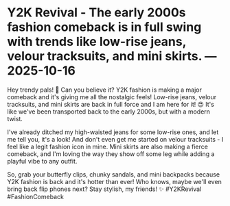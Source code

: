 # Y2K Revival - The early 2000s fashion comeback is in full swing with trends like low-rise jeans, velour tracksuits, and mini skirts. — 2025-10-16

Hey trendy pals! 🌟 Can you believe it? Y2K fashion is making a major comeback and it's giving me all the nostalgic feels! Low-rise jeans, velour tracksuits, and mini skirts are back in full force and I am here for it! 😍 It's like we've been transported back to the early 2000s, but with a modern twist. 

I've already ditched my high-waisted jeans for some low-rise ones, and let me tell you, it's a look! And don't even get me started on velour tracksuits - I feel like a legit fashion icon in mine. Mini skirts are also making a fierce comeback, and I'm loving the way they show off some leg while adding a playful vibe to any outfit.

So, grab your butterfly clips, chunky sandals, and mini backpacks because Y2K fashion is back and it's hotter than ever! Who knows, maybe we'll even bring back flip phones next? Stay stylish, my friends! ✨ #Y2KRevival #FashionComeback